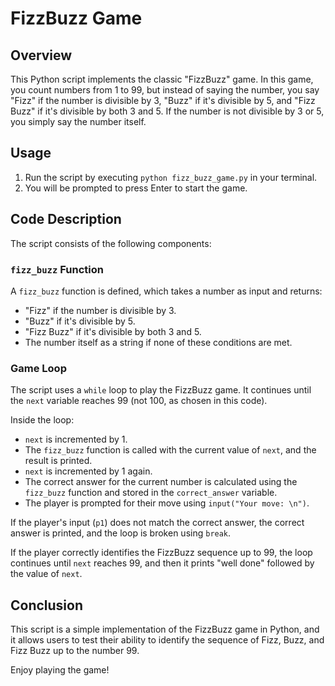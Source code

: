 # FizzBuzz Game

## Overview

This Python script implements the classic "FizzBuzz" game. In this game, you count numbers from 1 to 99, but instead of saying the number, you say "Fizz" if the number is divisible by 3, "Buzz" if it's divisible by 5, and "Fizz Buzz" if it's divisible by both 3 and 5. If the number is not divisible by 3 or 5, you simply say the number itself.

## Usage

1. Run the script by executing `python fizz_buzz_game.py` in your terminal.
2. You will be prompted to press Enter to start the game.

## Code Description

The script consists of the following components:

### `fizz_buzz` Function

A `fizz_buzz` function is defined, which takes a number as input and returns:
- "Fizz" if the number is divisible by 3.
- "Buzz" if it's divisible by 5.
- "Fizz Buzz" if it's divisible by both 3 and 5.
- The number itself as a string if none of these conditions are met.

### Game Loop

The script uses a `while` loop to play the FizzBuzz game. It continues until the `next` variable reaches 99 (not 100, as chosen in this code).

Inside the loop:
- `next` is incremented by 1.
- The `fizz_buzz` function is called with the current value of `next`, and the result is printed.
- `next` is incremented by 1 again.
- The correct answer for the current number is calculated using the `fizz_buzz` function and stored in the `correct_answer` variable.
- The player is prompted for their move using `input("Your move: \n")`.

If the player's input (`p1`) does not match the correct answer, the correct answer is printed, and the loop is broken using `break`.

If the player correctly identifies the FizzBuzz sequence up to 99, the loop continues until `next` reaches 99, and then it prints "well done" followed by the value of `next`.

## Conclusion

This script is a simple implementation of the FizzBuzz game in Python, and it allows users to test their ability to identify the sequence of Fizz, Buzz, and Fizz Buzz up to the number 99.

Enjoy playing the game!
